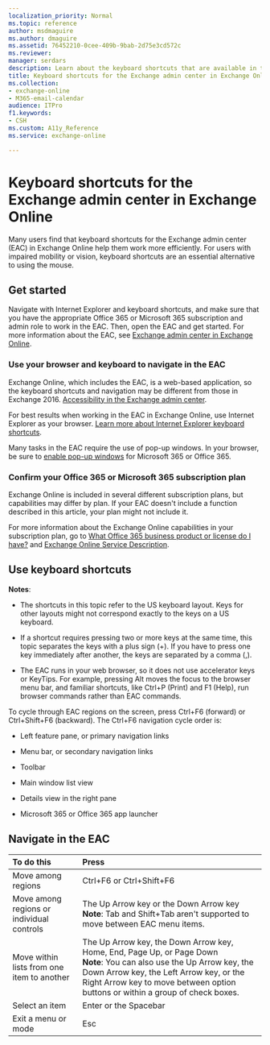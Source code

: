 ```yaml
---
localization_priority: Normal
ms.topic: reference
author: msdmaguire
ms.author: dmaguire
ms.assetid: 76452210-0cee-409b-9bab-2d75e3cd572c
ms.reviewer: 
manager: serdars
description: Learn about the keyboard shortcuts that are available in the Exchange admin center (EAC) in Exchange Online.
title: Keyboard shortcuts for the Exchange admin center in Exchange Online
ms.collection: 
- exchange-online
- M365-email-calendar
audience: ITPro
f1.keywords:
- CSH
ms.custom: A11y_Reference
ms.service: exchange-online

---
```


# Keyboard shortcuts for the Exchange admin center in Exchange Online

Many users find that keyboard shortcuts for the Exchange admin center (EAC) in Exchange Online help them work more efficiently. For users with impaired mobility or vision, keyboard shortcuts are an essential alternative to using the mouse.

## Get started

Navigate with Internet Explorer and keyboard shortcuts, and make sure that you have the appropriate Office 365 or Microsoft 365 subscription and admin role to work in the EAC. Then, open the EAC and get started. For more information about the EAC, see [Exchange admin center in Exchange Online](../exchange-admin-center.md).

### Use your browser and keyboard to navigate in the EAC

Exchange Online, which includes the EAC, is a web-based application, so the keyboard shortcuts and navigation may be different from those in Exchange 2016. [Accessibility in the Exchange admin center](accessibility-in-exchange-admin-center.md).

For best results when working in the EAC in Exchange Online, use Internet Explorer as your browser. [Learn more about Internet Explorer keyboard shortcuts](https://support.microsoft.com/help/17456/).

Many tasks in the EAC require the use of pop-up windows. In your browser, be sure to [enable pop-up windows](https://support.microsoft.com/help/17479) for Microsoft 365 or Office 365.

### Confirm your Office 365 or Microsoft 365 subscription plan

Exchange Online is included in several different subscription plans, but capabilities may differ by plan. If your EAC doesn't include a function described in this article, your plan might not include it.

For more information about the Exchange Online capabilities in your subscription plan, go to [What Office 365 business product or license do I have?](https://support.microsoft.com/office/f8ab5e25-bf3f-4a47-b264-174b1ee925fd) and [Exchange Online Service Description](https://docs.microsoft.com/office365/servicedescriptions/exchange-online-service-description/exchange-online-service-description).

## Use keyboard shortcuts

**Notes**:

- The shortcuts in this topic refer to the US keyboard layout. Keys for other layouts might not correspond exactly to the keys on a US keyboard.

- If a shortcut requires pressing two or more keys at the same time, this topic separates the keys with a plus sign (+). If you have to press one key immediately after another, the keys are separated by a comma (,).

- The EAC runs in your web browser, so it does not use accelerator keys or KeyTips. For example, pressing Alt moves the focus to the browser menu bar, and familiar shortcuts, like Ctrl+P (Print) and F1 (Help), run browser commands rather than EAC commands.

To cycle through EAC regions on the screen, press Ctrl+F6 (forward) or Ctrl+Shift+F6 (backward). The Ctrl+F6 navigation cycle order is:

- Left feature pane, or primary navigation links

- Menu bar, or secondary navigation links

- Toolbar

- Main window list view

- Details view in the right pane

- Microsoft 365 or Office 365 app launcher

## Navigate in the EAC

|**To do this**|**Press**|
|:-----|:-----|
|Move among regions|Ctrl+F6 or Ctrl+Shift+F6|
|Move among regions or individual controls|The Up Arrow key or the Down Arrow key **Note**: Tab and Shift+Tab aren't supported to move between EAC menu items.|
|Move within lists from one item to another|The Up Arrow key, the Down Arrow key, Home, End, Page Up, or Page Down<br/> **Note**: You can also use the Up Arrow key, the Down Arrow key, the Left Arrow key, or the Right Arrow key to move between option buttons or within a group of check boxes.|
|Select an item|Enter or the Spacebar|
|Exit a menu or mode|Esc|
